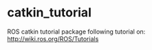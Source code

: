 # catkin_tutorial
ROS catkin tutorial package following tutorial on: http://wiki.ros.org/ROS/Tutorials
